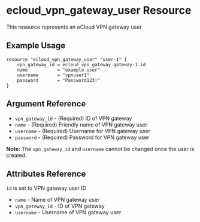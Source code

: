 # ecloud_vpn_gateway_user Resource

This resource represents an eCloud VPN gateway user

## Example Usage

```hcl
resource "ecloud_vpn_gateway_user" "user-1" {
    vpn_gateway_id = ecloud_vpn_gateway.gateway-1.id
    name           = "example-user"
    username       = "vpnuser1"
    password       = "Password123!"
}
```

## Argument Reference

* `vpn_gateway_id` - (Required) ID of VPN gateway
* `name` - (Required) Friendly name of VPN gateway user
* `username` - (Required) Username for VPN gateway user
* `password` - (Required) Password for VPN gateway user

**Note:** The `vpn_gateway_id` and `username` cannot be changed once the user is created.

## Attributes Reference

`id` is set to VPN gateway user ID

* `name` - Name of VPN gateway user
* `vpn_gateway_id` - ID of VPN gateway
* `username` - Username of VPN gateway user